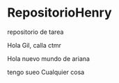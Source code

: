 # RepositorioHenry
repositorio de tarea

Hola Gil, calla ctmr

Hola nuevo mundo de ariana

tengo sueo
Cualquier cosa

